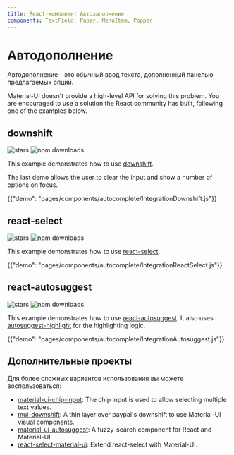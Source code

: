 ```yaml
---
title: React-компонент Автозаполнение
components: TextField, Paper, MenuItem, Popper
---
```


# Автодополнение

<p class="description">Автодополнение - это обычный ввод текста, дополненный панелью предлагаемых опций.</p>

Material-UI doesn't provide a high-level API for solving this problem. You are encouraged to use a solution the React community has built, following one of the examples below.

## downshift

![stars](https://img.shields.io/github/stars/paypal/downshift.svg?style=social&label=Stars) ![npm downloads](https://img.shields.io/npm/dm/downshift.svg)

This example demonstrates how to use [downshift](https://github.com/downshift-js/downshift).

The last demo allows the user to clear the input and show a number of options on focus.

{{"demo": "pages/components/autocomplete/IntegrationDownshift.js"}}

## react-select

![stars](https://img.shields.io/github/stars/JedWatson/react-select.svg?style=social&label=Stars) ![npm downloads](https://img.shields.io/npm/dm/react-select.svg)

This example demonstrates how to use [react-select](https://github.com/JedWatson/react-select).

{{"demo": "pages/components/autocomplete/IntegrationReactSelect.js"}}

## react-autosuggest

![stars](https://img.shields.io/github/stars/moroshko/react-autosuggest.svg?style=social&label=Stars) ![npm downloads](https://img.shields.io/npm/dm/react-autosuggest.svg)

This example demonstrates how to use [react-autosuggest](https://github.com/moroshko/react-autosuggest). It also uses [autosuggest-highlight](https://www.npmjs.com/package/autosuggest-highlight) for the highlighting logic.

{{"demo": "pages/components/autocomplete/IntegrationAutosuggest.js"}}

## Дополнительные проекты

Для более сложных вариантов использования вы можете воспользоваться:

- [material-ui-chip-input](https://mui.wertarbyte.com/#material-ui-chip-input): The chip input is used to allow selecting multiple text values.
- [mui-downshift](https://github.com/techniq/mui-downshift): A thin layer over paypal's downshift to use Material-UI visual components.
- [material-ui-autosuggest](https://github.com/plan-three/material-ui-autosuggest): A fuzzy-search component for React and Material-UI.
- [react-select-material-ui](https://github.com/iulian-radu-at/react-select-material-ui): Extend react-select with Material-UI.